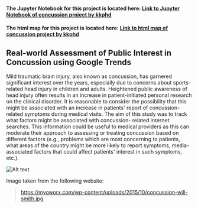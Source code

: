
#### **The Jupyter Notebook for this project is located here:** [Link to Jupyter Notebook of concussion project by kkphd](https://bit.ly/2FufjzZ)

#### **The html map for this project is located here:** [Link to html map of concussion project by kkphd](https://bit.ly/3ghv5va)

##  Real-world Assessment of Public Interest in Concussion using Google Trends

Mild traumatic brain injury, also known as concussion, has garnered significant interest over the years, especially
due to concerns about sports-related head injury in children and adults. Heightened public awareness of head injury
often results in an increase in patient-initiated personal research on the clinical disorder. It is reasonable to 
consider the possibility that this might be associated with an increase in patients' report of concussion-related 
symptoms during medical visits. The aim of this study was to track what factors might be associated with concussion-
 related internet searches. This information could be useful to medical providers as this can moderate their approach
  to assessing or treating concussion based on different factors (e.g., problems which are most concerning to patients,
what areas of the country might be more likely to report symptoms, media-associated factors that could affect 
patients' interest in such symptoms, etc.).



 ![Alt text](https://myoworx.com/wp-content/uploads/2015/10/concussion-will-smith.jpg)


Image taken from the following website:
> https://myoworx.com/wp-content/uploads/2015/10/concussion-will-smith.jpg